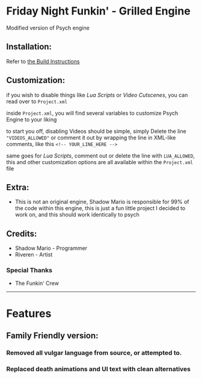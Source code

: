 # Friday Night Funkin' - Grilled Engine
Modified version of Psych engine

## Installation:

Refer to [the Build Instructions](./BUILDING.md)

## Customization:

if you wish to disable things like *Lua Scripts* or *Video Cutscenes*, you can read over to `Project.xml`

inside `Project.xml`, you will find several variables to customize Psych Engine to your liking

to start you off, disabling Videos should be simple, simply Delete the line `"VIDEOS_ALLOWED"` or comment it out by wrapping the line in XML-like comments, like this `<!-- YOUR_LINE_HERE -->`

same goes for *Lua Scripts*, comment out or delete the line with `LUA_ALLOWED`, this and other customization options are all available within the `Project.xml` file

## Extra:
* This is not an original engine, Shadow Mario is responsible for 99% of the code within this engine, this is just
a fun little project I decided to work on, and this should work identically to psych

## Credits:
* Shadow Mario - Programmer
* Riveren - Artist

### Special Thanks
* The Funkin' Crew
_____________________________________

# Features


## Family Friendly version:
### Removed all vulgar language from source, or attempted to.
### Replaced death animations and UI text with clean alternatives